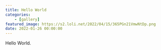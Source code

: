 ```yaml
---
title: Hello World
categories:
    - [gallery]
featured_image: https://s2.loli.net/2022/04/15/365PGn21VmwNtDp.png
date: 2022-01-26 00:00:00
---
```


Hello World.

<!-- ![](hello-world/47428016237273462.png) -->
